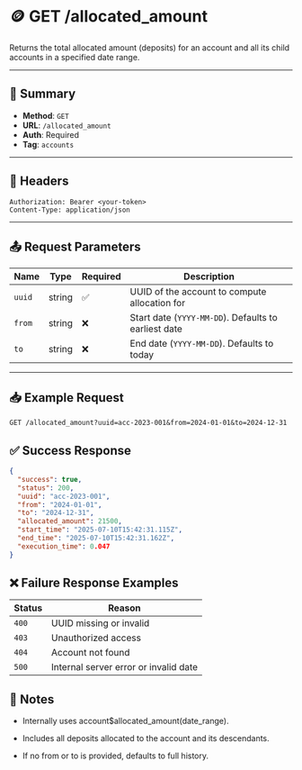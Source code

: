 # 🪙 GET /allocated_amount

Returns the total allocated amount (deposits) for an account and all its child accounts in a specified date range.

---

## 📌 Summary

- **Method**: `GET`
- **URL**: `/allocated_amount`
- **Auth**: Required
- **Tag**: `accounts`

---

## 🔐 Headers

```
Authorization: Bearer <your-token>
Content-Type: application/json
```

---

## 📤 Request Parameters

| Name    | Type   | Required | Description                                            |
|---------|--------|----------|--------------------------------------------------------|
| `uuid`  | string | ✅       | UUID of the account to compute allocation for         |
| `from`  | string | ❌       | Start date (`YYYY-MM-DD`). Defaults to earliest date  |
| `to`    | string | ❌       | End date (`YYYY-MM-DD`). Defaults to today            |

---

## 📥 Example Request

```
GET /allocated_amount?uuid=acc-2023-001&from=2024-01-01&to=2024-12-31
```
## ✅ Success Response

```json
{
  "success": true,
  "status": 200,
  "uuid": "acc-2023-001",
  "from": "2024-01-01",
  "to": "2024-12-31",
  "allocated_amount": 21500,
  "start_time": "2025-07-10T15:42:31.115Z",
  "end_time": "2025-07-10T15:42:31.162Z",
  "execution_time": 0.047
}
```
## ❌ Failure Response Examples

| Status | Reason                                |
| ------ | ------------------------------------- |
| `400`  | UUID missing or invalid               |
| `403`  | Unauthorized access                   |
| `404`  | Account not found                     |
| `500`  | Internal server error or invalid date |


## 🧠 Notes
- Internally uses account$allocated_amount(date_range).

- Includes all deposits allocated to the account and its descendants.

- If no from or to is provided, defaults to full history.